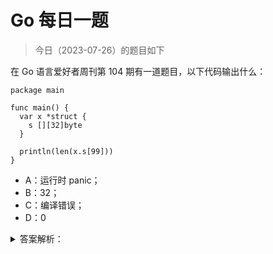 # Go 每日一题

> 今日（2023-07-26）的题目如下

在 Go 语言爱好者周刊第 104 期有一道题目，以下代码输出什么：

```golang
package main

func main() {
  var x *struct {
    s [][32]byte
  }

  println(len(x.s[99]))
}
```

- A：运行时 panic；
- B：32；
- C：编译错误；
- D：0

<details>
<summary>答案解析：</summary>
<div>

正确率只有 16%。

正确答案：B。

### 01 解析题目

先剖析下这段代码，x 变量：

```golang
var x *struct {
  s [][32]byte
}
```

注意这里不是定义一个结构体类型，而是定义一个结构体类型指针变量，即 x 是一个指针，指针类型是一个匿名结构体。很显然，x 的值是 nil，因为没有初始化，可以打印证实这一点。

```golang
package main

import "fmt"

func main() {
	var x *struct {
		s [][32]byte
	}

	fmt.Printf("x.Type = %T; x.Value= %v\n", x, x)
}
```

输出：

```golang
x.Type = *struct { s [][32]uint8 }; x.Value= <nil>
```

这也是为什么 48% 的人选择 A （panic） 的原因，毕竟 x 是 nil，panic 很自然的。比如这样就会 panic：

```golang
println(x.s)
// panic: runtime error: invalid memory address or nil pointer dereference
```

相应的，fmt.Println(x.s[99]) 也会 panic。但为什么 len(x.s[99]) 就不 panic 了呢？所以得从 len 入手一探究竟。

### 02 len 详解

len 函数是一个内置类型，什么意思？就是由编译器实现的。它的参数可以接收多种类型，有泛型的味道。

```golang
func len(v Type) int
```

关于它的说明，标准库文档有说明：

>     内建函数 len 返回 v 的长度，这取决于具体类型：
>
>     - 数组：v 中元素的数量
>     - 数组指针：*v 中元素的数量（v 为 nil 时 panic）
>     - 切片、map：v 中元素的数量；若 v 为nil，len(v) 即为零
>     - 字符串：v 中字节的数量
>     - 通道：通道缓存中队列（未读取）元素的数量；若 v 为 nil，len(v) 即为零

光这个解释，还不够全面，len 函数还有其他一些特殊的点。这要看 Go 语言规范。

在规范中，有一节是[关于 len 和 cap 的](https://hao.studygolang.com/golang_spec.html#id221)。有如下几个要点：

- 返回结果总是 int；
- 返回结果有可能是常量；
- 有时对函数参数不求值，即编译期确定返回值；

2、3 点解释下。（规范中有说明）

如果 len 或 cap 的函数参数 v 是字符串常量，则返回值是一个常量。

**如果 v 的类型是数组或指向数组的指针，且表达式 v 没有包含 channel 接收或（非常量）函数调用，则返回值也是一个常量。这种情况下，不会对 v 进行求值（即编译期就能确定）。否则返回值不是常量，且会对 v 进行求值（即得运行时确定）。**

**这一点是这道题的关键。**

首先，`x.s[99]` 的类型是 `[32]byte`，它是一个数组，且表达式 `x.s[99]` 没有包含 channel 接收也不是函数调用，因此不会对 x.s[99] 进行求值，不求值自然不会 panic（想不明白？可以想成没有解引用操作）。也就是说，编译器能够在编译阶段分析出 x.s[99] 的类型是 [32]byte，且不需要对 x.s[99] 求值，因此直接返回数组的长度，即 32。

### 03 其他类似情况

类似这样不求值的情况还有没有？还真有。比如下面的代码：

```golang
var testdata *struct {
  a *[7]int
}
for i, _ := range testdata.a {
  fmt.Println(i)
}
```

同样不会 panic，原理和上面的类似，[在 Go 语言规范有说明](https://hao.studygolang.com/golang_spec.html#id355)。

"range" 子句中右侧的表达式被称为 range 表达式 ，它可以是数组、数组的指针、切片、字符串、map 或是允许接收操作 的 channel。range 表达式会在开始此循环前被求值一次，但有一个例外：当存在最多一个迭代变量且 `len(x)` 是常量时，range 表达式是不被求值的。

所以上面代码中 testdata.a 不会被求值，因为 len(testdata.a) 是常量。

但如果改为这样：

```golang
var testdata *struct {
  a *[7]int
}
for i, j := range testdata.a {
  fmt.Println(i, j)
}
```

就会 panic。

### 04 总结

通过这么一道「诡异」的面试题，希望你能够对 len 有更深的理解，也希望你能够重视 Go 语言规范，多留意一些细节，同时学会如何寻找问题的答案。

答案解析来自：[https://polarisxu.studygolang.com/posts/go/action/weekly-question-104/](https://polarisxu.studygolang.com/posts/go/action/weekly-question-104/。

</div>
</details>
